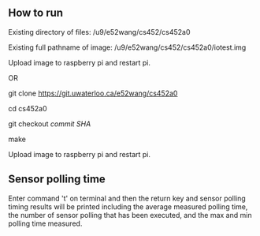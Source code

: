 ## How to run

Existing directory of files: /u9/e52wang/cs452/cs452a0

Existing full pathname of image: /u9/e52wang/cs452/cs452a0/iotest.img

Upload image to raspberry pi and restart pi.

OR

git clone https://git.uwaterloo.ca/e52wang/cs452a0

cd cs452a0

git checkout *commit SHA*

make

Upload image to raspberry pi and restart pi.


## Sensor polling time

Enter command 't' on terminal and then the return key and sensor polling timing results will be printed including the average measured polling time, the number of sensor polling that has been executed, and the max and min polling time measured.